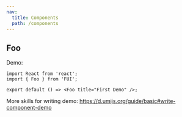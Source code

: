 ```yaml
---
nav:
  title: Components
  path: /components
---
```


## Foo

Demo:

```tsx
import React from 'react';
import { Foo } from 'FUI';

export default () => <Foo title="First Demo" />;
```

More skills for writing demo: https://d.umijs.org/guide/basic#write-component-demo
